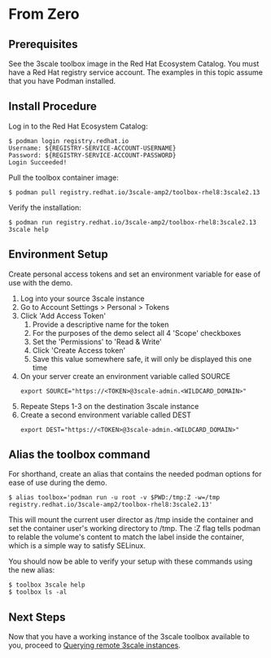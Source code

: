 # From Zero

## Prerequisites

See the 3scale toolbox image in the Red Hat Ecosystem Catalog. You must have a Red Hat registry service account. The examples in this topic assume that you have Podman installed.

## Install Procedure

Log in to the Red Hat Ecosystem Catalog:
~~~
$ podman login registry.redhat.io
Username: ${REGISTRY-SERVICE-ACCOUNT-USERNAME}
Password: ${REGISTRY-SERVICE-ACCOUNT-PASSWORD}
Login Succeeded!
~~~
Pull the toolbox container image:
~~~
$ podman pull registry.redhat.io/3scale-amp2/toolbox-rhel8:3scale2.13
~~~
Verify the installation:
~~~
$ podman run registry.redhat.io/3scale-amp2/toolbox-rhel8:3scale2.13 3scale help
~~~

## Environment Setup

Create personal access tokens and set an environment variable for ease of use with the demo.

1. Log into your source 3scale instance
1. Go to Account Settings > Personal > Tokens
1. Click 'Add Access Token'
    1. Provide a descriptive name for the token
    1. For the purposes of the demo select all 4 'Scope' checkboxes
    1. Set the 'Permissions' to 'Read & Write'
    1. Click 'Create Access token'
    1. Save this value somewhere safe, it will only be displayed this one time
1. On your server create an environment variable called SOURCE
    ~~~
    export SOURCE="https://<TOKEN>@3scale-admin.<WILDCARD_DOMAIN>"
    ~~~
1. Repeate Steps 1-3 on the destination 3scale instance
1. Create a second environment variable called DEST
    ~~~
    export DEST="https://<TOKEN>@3scale-admin.<WILDCARD_DOMAIN>"
    ~~~

## Alias the toolbox command

For shorthand, create an alias that contains the needed podman options for ease of use during the demo.

~~~
$ alias toolbox='podman run -u root -v $PWD:/tmp:Z -w=/tmp registry.redhat.io/3scale-amp2/toolbox-rhel8:3scale2.13'
~~~

This will mount the current user director as /tmp inside the container and set the container user's working directory to /tmp. The :Z flag tells podman to relable the volume's content to match the label inside the container, which is a simple way to satisfy SELinux.

You should now be able to verify your setup with these commands using the new alias:

~~~
$ toolbox 3scale help
$ toolbox ls -al
~~~

## Next Steps

Now that you have a working instance of the 3scale toolbox available to you, proceed to [Querying remote 3scale instances](querying-remotes.md).